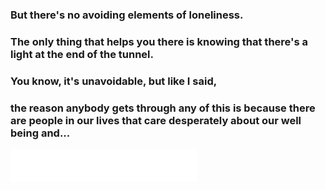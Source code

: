 ### But there's no avoiding elements of loneliness.

### The only thing that helps you there is knowing that there's a light at the end of the tunnel.

### You know, it's unavoidable, but like I said,  

### the reason anybody gets through any of this is because there are people in our lives that care desperately about our well being and...

<iframe frameborder="no" border="0" marginwidth="0" marginheight="0" width=298 height=52 src="//music.163.com/outchain/player?type=2&id=458238360&auto=0&height=32"></iframe>